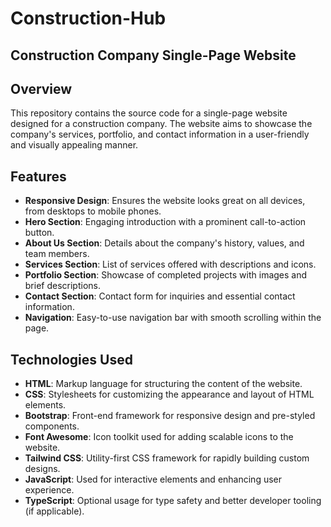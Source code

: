# Construction-Hub
## Construction Company Single-Page Website

## Overview
This repository contains the source code for a single-page website designed for a construction company. The website aims to showcase the company's services, portfolio, and contact information in a user-friendly and visually appealing manner.

## Features
- **Responsive Design**: Ensures the website looks great on all devices, from desktops to mobile phones.
- **Hero Section**: Engaging introduction with a prominent call-to-action button.
- **About Us Section**: Details about the company's history, values, and team members.
- **Services Section**: List of services offered with descriptions and icons.
- **Portfolio Section**: Showcase of completed projects with images and brief descriptions.
- **Contact Section**: Contact form for inquiries and essential contact information.
- **Navigation**: Easy-to-use navigation bar with smooth scrolling within the page.

## Technologies Used
- **HTML**: Markup language for structuring the content of the website.
- **CSS**: Stylesheets for customizing the appearance and layout of HTML elements.
- **Bootstrap**: Front-end framework for responsive design and pre-styled components.
- **Font Awesome**: Icon toolkit used for adding scalable icons to the website.
- **Tailwind CSS**: Utility-first CSS framework for rapidly building custom designs.
- **JavaScript**: Used for interactive elements and enhancing user experience.
- **TypeScript**: Optional usage for type safety and better developer tooling (if applicable).
